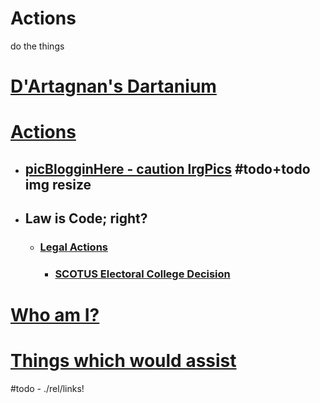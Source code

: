 # Actions
do the things

# [D'Artagnan's Dartanium](https://OpenCollective.com/Dartanium)

# [Actions](actions/README.md)
- ## [picBlogginHere - caution lrgPics](actions/pages/postBlogPicsMyb.md) #todo+todo img resize
- ## Law is Code; right?
  - ### [Legal Actions](actions/pages/theSuits/README.md)
    - ### [SCOTUS Electoral College Decision](https://github.com/ActionProjects/Actions/blob/main/actions/pages/theSuits/some-Duplicates/SCOTUS_decision_deficiencies-v.2.md#scotus-electoral-college-decision)

# [Who am I?](actions/README.md#experience)

# [Things which would assist](https://github.com/ActionProjects/Actions/blob/main/actions/pages/theSuits/some-Duplicates/NEEDS.md)

#todo - ./rel/links!